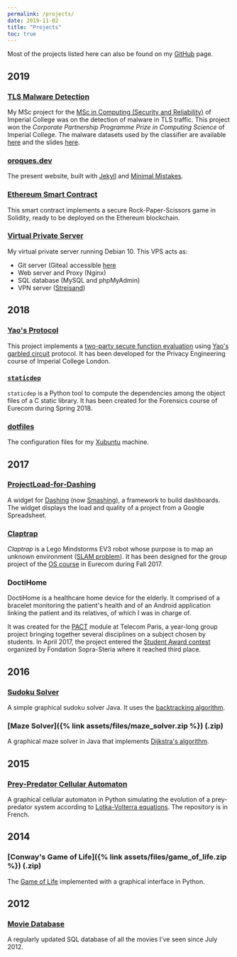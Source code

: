 ```yaml
---
permalink: /projects/
date: 2019-11-02
title: "Projects"
toc: true
---
```


Most of the projects listed here can also be found on my [GitHub](https://github.com/ojroques) page.

## 2019

### [TLS Malware Detection](https://github.com/ojroques/tls-malware-detection)
My MSc project for the [MSc in Computing (Security and Reliability)](http://www.imperial.ac.uk/computing/prospective-students/courses/pg/msc-specialist-degrees/sr/) of Imperial College was on the detection of malware in TLS traffic. This project won the *Corporate Partnership Programme Prize in Computing Science* of Imperial College. The malware datasets used by the classifier are available [here](https://drive.google.com/open?id=1TfRz6q65wPaiuB4D9qmyfCxoJ8zEBUQY) and the slides [here](https://docs.google.com/presentation/d/1IeCra0-XSnLmhzimbWy3w3Nixh2vrtBDSKRnsQ9LSnQ/edit?usp=sharing).

### [oroques.dev](https://github.com/ojroques/oroques.dev)
The present website, built with [Jekyll](https://jekyllrb.com) and [Minimal Mistakes](https://mmistakes.github.io/minimal-mistakes/).

### [Ethereum Smart Contract](https://github.com/ojroques/ethereum-rockpaperscissors)
This smart contract implements a secure Rock-Paper-Scissors game in Solidity, ready to be deployed on the Ethereum blockchain.

### [Virtual Private Server](https://github.com/ojroques/privateserver)
My virtual private server running Debian 10. This VPS acts as:
* Git server (Gitea) accessible [here](https://git.oroques.dev/olivier)
* Web server and Proxy (Nginx)
* SQL database (MySQL and phpMyAdmin)
* VPN server ([Streisand](https://github.com/StreisandEffect/streisand))


## 2018

### [Yao's Protocol](https://github.com/ojroques/garbled-circuit)
This project implements a [two-party secure function evaluation](https://en.wikipedia.org/wiki/Secure_two-party_computation) using [Yao's garbled circuit](https://en.wikipedia.org/wiki/Garbled_circuit) protocol. It has been developed for the Privacy Engineering course of Imperial College London.

### [`staticdep`](https://github.com/ojroques/staticdep)
`staticdep` is a Python tool to compute the dependencies among the object files of a C static library. It has been created for the Forensics course of Eurecom during Spring 2018.

### [dotfiles](https://github.com/ojroques/dotfiles)
The configuration files for my [Xubuntu](https://xubuntu.org) machine.


## 2017

### [ProjectLoad-for-Dashing](https://github.com/ojroques/projectload-for-dashing)
A widget for [Dashing](http://dashing.io/) (now [Smashing](https://smashing.github.io)), a framework to build dashboards. The widget displays the load and quality of a project from a Google Spreadsheet.

### [Claptrap](https://github.com/ojroques/osproject-claptrap)
*Claptrap* is a Lego Mindstorms EV3 robot whose purpose is to map an unknown environment ([SLAM problem](https://en.wikipedia.org/wiki/Simultaneous_localization_and_mapping)). It has been designed for the group project of the [OS course](http://soc.eurecom.fr/OS/projects_fall2017.html) in Eurecom during Fall 2017.

### DoctiHome
DoctiHome is a healthcare home device for the elderly. It comprised of a bracelet monitoring the patient's health and of an Android application linking the patient and its relatives, of which I was in charge of.

It was created for the [PACT](https://www.telecom-paris.fr/en/engineering/a-pedagogy-centered-on-you/project-based-learning-to-test-out-ideas) module at Telecom Paris, a year-long group project bringing together several disciplines on a subject chosen by students. In April 2017, the project entered the [Student Award contest](http://www.fondationsoprasteria.org/prix-etudiants) organized by Fondation Sopra-Steria where it reached third place.


## 2016

### [Sudoku Solver](https://github.com/ojroques/sudoku-solver)
A simple graphical sudoku solver Java. It uses the [backtracking algorithm](https://en.wikipedia.org/wiki/Sudoku_solving_algorithms#Backtracking).

### [Maze Solver]({% link assets/files/maze_solver.zip %}) (.zip)
A graphical maze solver in Java that implements [Dijkstra's algorithm](https://en.wikipedia.org/wiki/Dijkstra%27s_algorithm).


## 2015

### [Prey-Predator Cellular Automaton](https://github.com/ojroques/TIPE)
A graphical cellular automaton in Python simulating the evolution of a prey-predator system according to [Lotka-Volterra equations](https://en.wikipedia.org/wiki/Lotka–Volterra_equations). The repository is in French.


## 2014

### [Conway's Game of Life]({% link assets/files/game_of_life.zip %}) (.zip)
The [Game of Life](https://en.wikipedia.org/wiki/Conway%27s_Game_of_Life) implemented with a graphical interface in Python.

## 2012

### [Movie Database](https://movies.oroques.dev)
A regularly updated SQL database of all the movies I've seen since July 2012.
